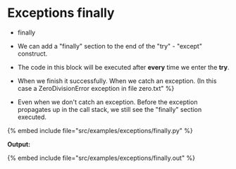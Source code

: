 # Exceptions finally


* finally

* We can add a "finally" section to the end of the "try" - "except" construct.
* The code in this block will be executed after **every** time we enter the **try**.
* When we finish it successfully. When we catch an exception. (In this case a ZeroDivisionError exception in file zero.txt" %}
* Even when we don't catch an exception. Before the exception propagates up in the call stack, we still see the "finally" section executed.

{% embed include file="src/examples/exceptions/finally.py" %}

**Output:**

{% embed include file="src/examples/exceptions/finally.out" %}


